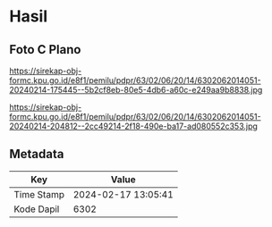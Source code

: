 # Hasil

## Foto C Plano

https://sirekap-obj-formc.kpu.go.id/e8f1/pemilu/pdpr/63/02/06/20/14/6302062014051-20240214-175445--5b2cf8eb-80e5-4db6-a60c-e249aa9b8838.jpg

https://sirekap-obj-formc.kpu.go.id/e8f1/pemilu/pdpr/63/02/06/20/14/6302062014051-20240214-204812--2cc49214-2f18-490e-ba17-ad080552c353.jpg


## Metadata

| Key        | Value               |
| ---------- | ------------------- |
| Time Stamp | 2024-02-17 13:05:41 |
| Kode Dapil | 6302                |



